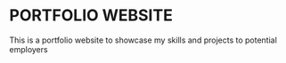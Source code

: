 #   PORTFOLIO WEBSITE 

This is a portfolio website to showcase my skills and projects to potential employers

